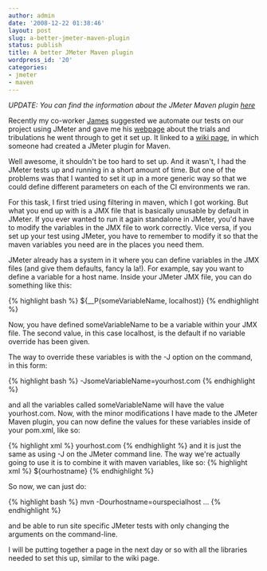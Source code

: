 ```yaml
---
author: admin
date: '2008-12-22 01:38:46'
layout: post
slug: a-better-jmeter-maven-plugin
status: publish
title: A better JMeter Maven plugin
wordpress_id: '20'
categories:
- jmeter
- maven
---
```


*UPDATE: You can find the information about the JMeter Maven plugin [here](http://www.ronniealleva.org/index.php/maven-jmeter-plugin/)*

Recently my co-worker [James](http://jlorenzen.blogspot.com/)
suggested we automate our tests on our project using JMeter and
gave me his
[webpage](http://jlorenzen.blogspot.com/2008/03/automated-performance-tests-using.html)
about the trials and tribulations he went through to get it set
up. It linked to a
[wiki page](http://wiki.apache.org/jakarta-jmeter/JMeterMavenPlugin),
in which someone had created a JMeter plugin for Maven.

Well awesome, it shouldn't be too hard to set up. And it wasn't, I had
the JMeter tests up and running in a short amount of time. But one
of the problems was that I wanted to set it up in a more generic
way so that we could define different parameters on each of the CI
environments we ran.

For this task, I first tried using filtering
in maven, which I got working. But what you end up with is a JMX
file that is basically unusable by default in JMeter. If you ever
wanted to run it again standalone in JMeter, you'd have to modify
the variables in the JMX file to work correctly. Vice versa, if you
set up your test using JMeter, you have to remember to modify it so
that the maven variables you need are in the places you need them.

JMeter already has a system in it where you can define variables in
the JMX files (and give them defaults, fancy la la!). For example,
say you want to define a variable for a host name. Inside your
JMeter JMX file, you can do something like this:

{% highlight bash %}
    ${__P(someVariableName, localhost)}
{% endhighlight %}    

Now, you have defined someVariableName to be a variable within your
JMX file. The second value, in this case localhost, is the default
if no variable override has been given.

The way to override these
variables is with the -J option on the command, in this form:

{% highlight bash %}
    -JsomeVariableName=yourhost.com
{% endhighlight %}

and all the variables called someVariableName will have the value
yourhost.com. Now, with the minor modifications I have made to the
JMeter Maven plugin, you can now define the values for these
variables inside of your pom.xml, like so:

{% highlight xml %}
<jmeterUserProperties>
      <someVariableName>yourhost.com</someVariableName>
</jmeterUserProperties>
{% endhighlight %}
and it is just the same as using -J on the JMeter command line. The
way we're actually going to use it is to combine it with maven
variables, like so:
{% highlight xml %}
<jmeterUserProperties>
      <someVariableName>${ourhostname}</someVariableName>
</jmeterUserProperties>
{% endhighlight %}

So now, we can just do:

{% highlight bash %}
    mvn -Dourhostname=ourspecialhost ...
{% endhighlight %}

and be able to run site specific JMeter tests with only changing
the arguments on the command-line.

I will be putting together a
page in the next day or so with all the libraries needed to set
this up, similar to the wiki page.


